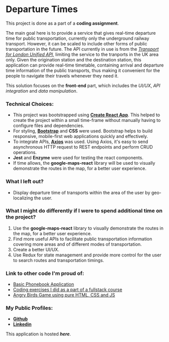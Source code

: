 # Departure Times

This project is done as a part of a **coding assignment**.

The main goal here is to provide a service that gives real-time departure time for public transportation, currently only the underground railway transport. However, it can be scaled to include other forms of public transportation in the future. The API currently in use is from the *[Transport for London Unified API](https://api.tfl.gov.uk/)*, limiting the service to the tranports in the UK area only. Given the origination station and the destination station, this application can provide real-time timetable, containing arrival and departure time information of the public transports, thus making it convenient for the people to navigate their travels whenever they need it.

This solution focuses on the **front-end** part, which includes the *UI/UX*, *API integration* and *data manipulation*.

### Technical Choices:
- This project was bootstrapped using **[Create React App](https://github.com/facebook/create-react-app)**. This helped to create the project within a small time-frame without manually having to configure files and dependencies. 
- For styling, **[Bootstrap](https://getbootstrap.com/)** and **CSS** were used. Bootstrap helps to build responsive, mobile-first web applications quickly and effectively.
- To integrate APIs, **[Axios](https://github.com/axios/axios)** was used. Using Axios, it's easy to send asynchronous HTTP request to REST endpoints and perform CRUD operations.
- **Jest** and **Enzyme** were used for testing the react components.
- If time allows, the **google-maps-react** library will be used to visually demonstrate the routes in the map, for a better user experience.

### What I left out?
- Display departure time of transports within the area of the user by geo-localizing the user.

### What I might do differently if I were to spend additional time on the project?
1. Use the **google-maps-react** library to visually demonstrate the routes in the map, for a better user experience.
2. Find more useful APIs to facilitate public transportation information covering more areas and of different modes of transportation.
3. Create a better UI/UX.
4. Use Redux for state management and provide more control for the user to search routes and transportation timings.

### Link to other code I'm proud of:
- [Basic Phonebook Application](https://github.com/bigyaa/fullstackopen2019_backend_exercises)
- [Coding exercises I did as a part of a fullstack course](https://github.com/bigyaa/fullstackopen2019_exercises)
- [Angry Birds Game using pure HTML, CSS and JS](https://github.com/bigyaa/angry-birds)

### My Public Profiles:
- **[Github](https://github.com/bigyaa)**
- **[Linkedin](https://www.linkedin.com/in/bigyabajracharya/)**

This application is hosted ***here***.